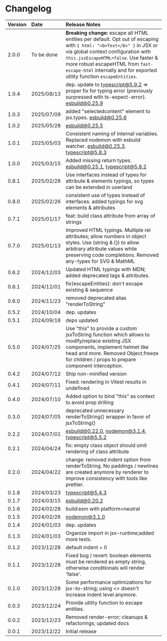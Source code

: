 # Changelog

 Version | Date       | Release Notes
 :-      | :-         | :-
 2.0.0   | To be done | **Breaking change:** escape all HTML entities per default. Opt out of escaping with `{ html: "<b>Text</b>" }` in JSX or via global context configuration with `this.jsxEscapeHTML=false`. Use faster & more robust escapeHTML from `fast-escape-html` internally and for exported utility function `escapeEntities`.
 1.0.4   | 2025/08/13 | dep. update to typescript@5.9.2 => proper fix for typing error (previously surpressed with ts-expect-error). esbuild@0.25.9
 1.0.3   | 2025/07/09 | added "selectedcontent" element to jsx.types. esbuild@0.25.6
 1.0.2   | 2025/05/28 | esbuild@0.25.5
 1.0.1   | 2025/05/03 | Consistent naming of internal variables. Replaced nodemon with esbuild watcher. esbuild@0.25.3. typescript@5.8.3
 1.0.0   | 2025/03/15 | Added missing return types. esbuild@0.25.1, typescript@5.8.2
 0.8.1   | 2025/02/28 | Use interfaces instead of types for attribute & elements typings, so types can be extended in userland
 0.8.0   | 2025/02/26 |consistent use of types instead of interfaces. added typings for svg elements & attributes
 0.7.1   | 2025/01/17 | feat: build class attribute from array of strings
 0.7.0   | 2025/01/13 | Improved HTML typings. Multiple rel attributes; allow numbers in object styles. Use (string & {}) to allow arbitrary attribute values while preserving code completions. Removed any-types for SVG & MathML
 0.6.2   | 2024/12/03 | Updated HTML typings with MDN; added deprecated tags & attributes.
 0.6.1   | 2024/12/01 | fix(escapeEntities): don't escape existing &amp; sequence
 0.6.0   | 2024/11/23 | removed deprecated alias "renderToString"
 0.5.2   | 2024/10/04 | dep. updates
 0.5.1   | 2024/09/18 | deps updated
 0.5.0   | 2024/07/25 | Use "this" to provide a custom jsxToString function which allows to modify/replace existing JSX components, implement helmet like head and more. Removed Object.freeze for children / props to prepare component interception.
 0.4.2   | 2024/07/12 | Ship non-minified version
 0.4.1   | 2024/07/11 | Fixed: rendering in Vitest results in undefined
 0.4.0   | 2024/07/10 | Added option to bind "this" as context to avoid prop drilling
 0.3.0   | 2024/07/05 | deprecated unnecessary renderToString() wrapper in favor of jsxToString()
 0.2.2   | 2024/07/01 | esbuild@0.22.0, nodemon@3.1.4, typescript@5.5.2
 0.2.1   | 2024/04/24 | fix: empty class object should omit rendering of class attribute
 0.2.0   | 2024/04/22 | change: removed indent option from renderToString. No paddings / newlines are created anymore by renderer to improve consistency with tools like prettier.
 0.1.8   | 2024/03/23 | typescript@5.4.3
 0.1.7   | 2024/03/15 | esbuild@0.20.2
 0.1.6   | 2024/02/28 | build:esm with platform=neutral
 0.1.5   | 2024/02/26 | nodemon@3.1.0
 0.1.4   | 2024/01/03 | dep. updates
 0.1.3   | 2024/01/03 | Organize import in jsx-runtime;added more tests.
 0.1.2   | 2023/12/28 | default indent = 0
 0.1.1   | 2023/12/28 | Fixed bug / revert: boolean elements must be rendered as empty string, otherwise conditionals will render 'false'.
 0.1.0   | 2023/12/28 | Some performance optimizations for jsx-to-string; using <> doesn't increase indent level anymore.
 0.0.3   | 2023/12/24 | Provide utility function to escape entities.
 0.0.2   | 2023/12/23 | Removed render-error; cleanups & refactorings; updated docs
 0.0.1   | 2023/12/22 | Initial release
